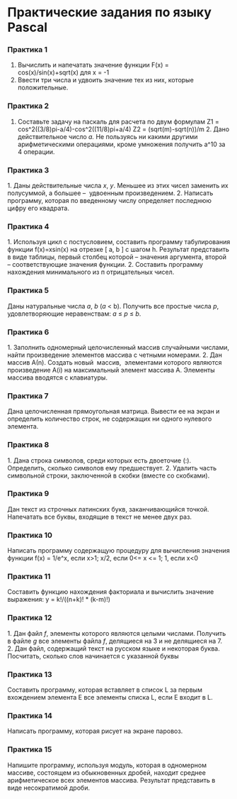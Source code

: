 # Практические задания по языку Pascal

### Практика 1
1. Вычислить и напечатать значение функции F(x) = cos(x)/sin(x)+sqrt(x) для x = -1
2. Ввести три числа и удвоить значение тех из них, которые положительные.
### Практика 2
1. Cоставьте задачу на паскаль для расчета по двум формулам 
	Z1 = cos^2((3/8)pi-a/4)-cos^2((11/8)pi+a/4)
	Z2 = (sqrt(m)-sqrt(n))/m
2. Дано действительное число _а._ Не пользуясь ни какими другими арифметическими операциями, кроме умножения получить а^10 за 4 операции.
### Практика 3
1. Даны действительные числа _x_, _y_. Меньшее из этих чисел заменить их полусуммой, а большее –  удвоенным произведением.
2. Написать программу, которая по введенному числу определяет последнюю цифру его квадрата.
### Практика 4
1. Используя цикл с постусловием, составить программу табулирования функции f(x)=xsin(x) на отрезке [ a, b ] с шагом h. Результат представить в виде таблицы, первый столбец которой – значения аргумента, второй – соответствующие значения функции.
2. Составить программу нахождения минимального из п отрицательных чисел.
### Практика 5
Даны натуральные числа _a_, _b_ (_a_ < b). Получить все простые числа _p_, удовлетворяющие неравенствам: _a_ ≤ _p_ ≤ _b_.
### Практика 6
1. Заполнить одномерный целочисленный массив случайными числами, найти произведение элементов массива с четными номерами.
2. Дан массив А(n). Создать новый  массив,  элементами которого являются произведение A(i) на максимальный элемент массива A. Элементы массива вводятся с клавиатуры.
### Практика 7
Дана целочисленная прямоугольная матрица. Вывести ее на экран и определить количество строк, не содержащих ни одного нулевого элемента.
### Практика 8
1. Дана строка символов, среди которых есть двоеточие (:). Определить, сколько символов ему предшествует.
2. Удалить часть символьной строки, заключенной в скобки (вместе со скобками).
### Практика 9
Дан текст из строчных латинских букв, заканчивающийся точкой. Напечатать все буквы, входящие в текст не менее двух раз.
### Практика 10
Написать программу содержащую процедуру для вычисления значения функции f(x) = 1/e^x, если x>1; x/2, если 0<= x <= 1; 1, если x<0
### Практика 11
Составить функцию нахождения факториала и вычислить значение выражения: y = k!/((n+k)! * (k-m)!)
### Практика 12
1. Дан файл _f_, элементы которого являются целыми числами. Получить в файле _g_ все элементы файла _f_, делящиеся на 3 и не делящиеся на 7.
2. Дан файл, содержащий текст на русском языке и некоторая буква. Посчитать, сколько слов начинается с указанной буквы
### Практика 13
Составить программу, которая вставляет в список L за первым вхождением элемента E все элементы списка L, если E входит в L.
### Практика 14
Написать программу, которая рисует на экране паровоз.
### Практика 15
Напишите программу, используя модуль, которая в одномерном массиве, состоящем из обыкновенных дробей, находит среднее арифметическое всех элементов массива. Результат представить в виде несократимой дроби.
